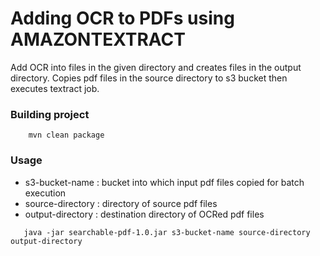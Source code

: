 # Adding OCR to PDFs using AMAZONTEXTRACT

Add OCR into files in the given directory and creates files in the output directory.
Copies pdf files in the source directory to s3 bucket then executes textract job.


### Building project

```shell
    mvn clean package
```

### Usage

- s3-bucket-name : bucket into which input pdf files copied for batch execution
- source-directory : directory of source pdf files
- output-directory : destination directory of OCRed pdf files


```shell
   java -jar searchable-pdf-1.0.jar s3-bucket-name source-directory output-directory
```